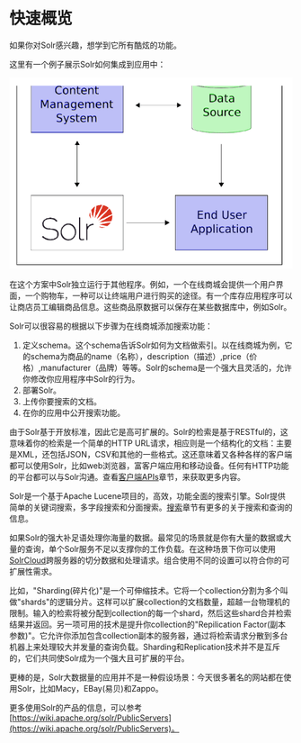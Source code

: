 # 快速概览
如果你对Solr感兴趣，想学到它所有酷炫的功能。

这里有一个例子展示Solr如何集成到应用中：

![](../../img/01-2-0.png)

在这个方案中Solr独立运行于其他程序。例如，一个在线商城会提供一个用户界面，一个购物车，一种可以让终端用户进行购买的途径。有一个库存应用程序可以让商店员工编辑商品信息。这些商品原数据可以保存在某些数据库中，例如Solr。

Solr可以很容易的根据以下步骤为在线商城添加搜索功能：
1. 定义schema。这个schema告诉Solr如何为文档做索引。以在线商城为例，它的schema为商品的name（名称），description（描述）,price（价格）,manufacturer（品牌）等等。Solr的schema是一个强大且灵活的，允许你修改你应用程序中Solr的行为。
2. 部署Solr。
3. 上传你要搜索的文档。
4. 在你的应用中公开搜索功能。

由于Solr基于开放标准，因此它是高可扩展的。Solr的检索是基于RESTful的，这意味着你的检索是一个简单的HTTP URL请求，相应则是一个结构化的文档：主要是XML，还包括JSON，CSV和其他的一些格式。这还意味着又各种各样的客户端都可以使用Solr，比如web浏览器，富客户端应用和移动设备。任何有HTTP功能的平台都可以与Solr沟通。查看[客户端APIs]()章节，来获取更多内容。

Solr是一个基于Apache Lucene项目的，高效，功能全面的搜索引擎。Solr提供简单的关键词搜索，多字段搜索和分面搜索。[搜索]()章节有更多的关于搜索和查询的信息。

如果Solr的强大补足语处理你海量的数据。最常见的场景就是你有大量的数据或大量的查询，单个Solr服务不足以支撑你的工作负载。在这种场景下你可以使用[SolrCloud]()跨服务器的切分数据和处理请求。组合使用不同的设置可以符合你的可扩展性需求。

比如，"Sharding(碎片化)"是一个可伸缩技术。它将一个collection分割为多个叫做"shards"的逻辑分片。这样可以扩展collection的文档数量，超越一台物理机的限制。输入的检索将被分配到collection的每一个shard，然后这些shard合并检索结果并返回。另一项可用的技术是提升你collection的"Repilication Factor(副本参数)"。它允许你添加包含collection副本的服务器，通过将检索请求分散到多台机器上来处理较大并发量的查询负载。Sharding和Replication技术并不是互斥的，它们共同使Solr成为一个强大且可扩展的平台。

更棒的是，Solr大数据量的应用并不是一种假设场景：今天很多著名的网站都在使用Solr，比如Macy，EBay(易贝)和Zappo。

更多使用Solr的产品的信息，可以参考[https://wiki.apache.org/solr/PublicServers](https://wiki.apache.org/solr/PublicServers)。

